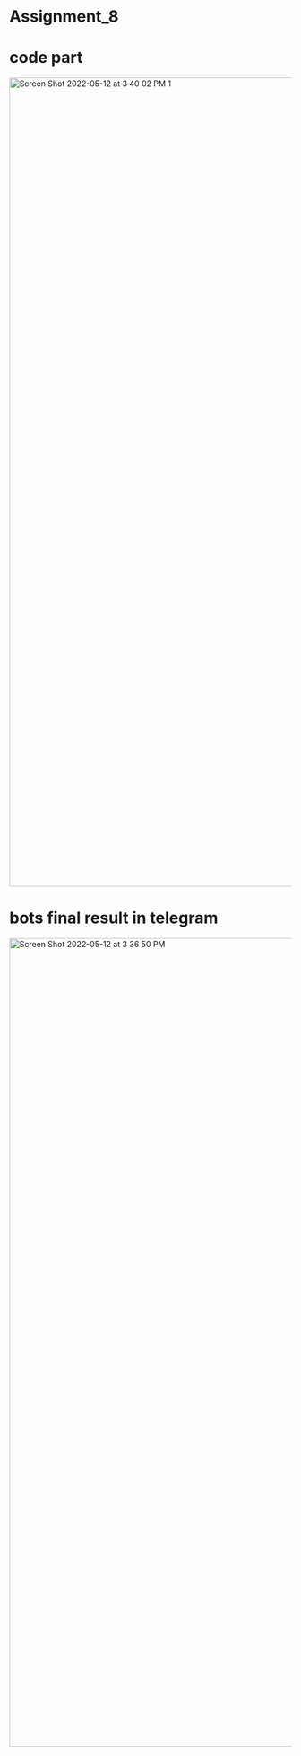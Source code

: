 # Assignment_8

# code part
<img width="1440" alt="Screen Shot 2022-05-12 at 3 40 02 PM 1" src="https://user-images.githubusercontent.com/89723046/168060134-feda29f4-3d7e-461f-861b-4b0fea174d21.png">

# bots final result in telegram
<img width="1440" alt="Screen Shot 2022-05-12 at 3 36 50 PM" src="https://user-images.githubusercontent.com/89723046/168060540-568fd471-3fc0-4ecc-ac62-c984b9a6c444.png">
